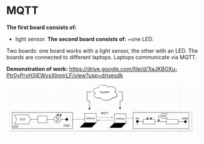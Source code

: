 # MQTT
**The first board consists of:**
+ light sensor.
**The second board consists of:**
+one LED.

Two boards: one board works with a light sensor, the other with an LED. The boards are connected to different laptops. Laptops communicate via MQTT.

**Demonstration of work:**
https://drive.google.com/file/d/1laJKBOXu-Ptr0yPrvH3jEWvxXInnjrLF/view?usp=drivesdk

![image](schema.png)
